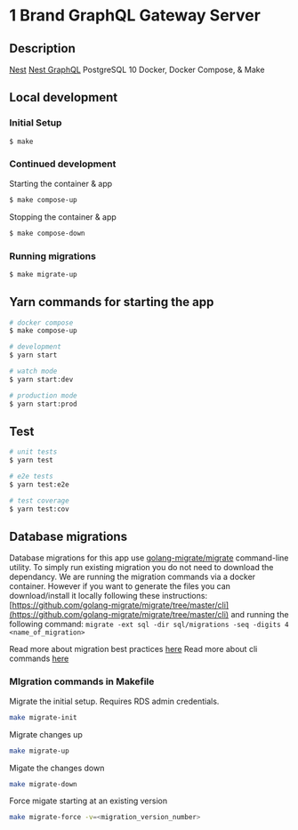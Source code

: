 # 1 Brand GraphQL Gateway Server

## Description

[Nest](https://github.com/nestjs/nest)
[Nest GraphQL](https://github.com/nestjs/graphql)
PostgreSQL 10
Docker, Docker Compose, & Make

## Local development
### Initial Setup

```bash
$ make
```

### Continued development
Starting the container & app
```bash
$ make compose-up
```

Stopping the container & app
```bash
$ make compose-down
```

### Running migrations
```bash
$ make migrate-up
```

## Yarn commands for starting the app

```bash
# docker compose
$ make compose-up

# development
$ yarn start

# watch mode
$ yarn start:dev

# production mode
$ yarn start:prod
```

## Test

```bash
# unit tests
$ yarn test

# e2e tests
$ yarn test:e2e

# test coverage
$ yarn test:cov
```

## Database migrations

Database migrations for this app use [golang-migrate/migrate](https://github.com/golang-migrate/migrate) command-line utility. To simply run existing migration you do not need to download the dependancy. We are running the migration commands via a docker container. However if you want to generate the files you can download/install it locally following these instructions: [https://github.com/golang-migrate/migrate/tree/master/cli](https://github.com/golang-migrate/migrate/tree/master/cli) and running the following command: `migrate -ext sql -dir sql/migrations -seq -digits 4 <name_of_migration>`

Read more about migration best practices [here](https://github.com/golang-migrate/migrate/blob/master/MIGRATIONS.md)
Read more about cli commands [here](https://github.com/golang-migrate/migrate/tree/master/cli#usage)


### MIgration commands in Makefile

Migrate the initial setup. Requires RDS admin credentials.
```bash
make migrate-init
```

Migrate changes up
```bash
make migrate-up
```

Migate the changes down
```bash
make migrate-down
```

Force migate starting at an existing version
```bash
make migrate-force -v=<migration_version_number>
```